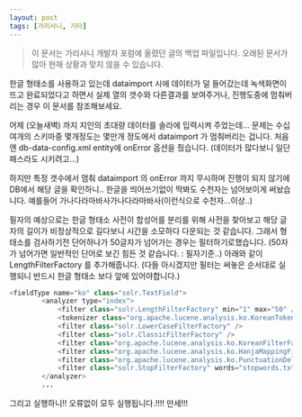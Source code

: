 ```yaml
---
layout: post
tags: [가리사니, 기타]
---
```


> 이 문서는 가리사니 개발자 포럼에 올렸던 글의 백업 파일입니다.
오래된 문서가 많아 현재 상황과 맞지 않을 수 있습니다.


한글 형태소를 사용하고 있는데 dataimport 시에 데이터가 덜 들어갔는데 녹색화면이 뜨고 완료되었다고 하면서 실제 열의 갯수와 다른결과를 보여주거나, 진행도중에 멈춰버리는 경우 이 문서를 참조해보세요.

어제 (오늘새벽) 까지 지인의 초대량 데이터를 솔라에 입력시켜 주었는데... 문제는 수십여개의 스키마중 몇개정도는 몇만개 정도에서 dataimport 가 멈춰버리는 겁니다.
처음엔  db-data-config.xml entity에 onError 옵션을 줬습니다.
(데이터가 많다보니 일단 패스라도 시키려고...)

하지만 특정 갯수에서 멈춰 dataimport 의 onError 까지 무시하며 진행이 되지 않기에 DB에서 해당 글을 확인하니.. 한글을 띄어쓰기없이 딱봐도 수천자는 넘어보이게 써놨습니다.
예를들어 가나다라마바사가나다라마바사(이런식으로 수천자...이상..)

필자의 예상으로는 한글 형태소 사전이 합성어를 분리를 위해 사전을 찾아보고 해당 글자의 길이가 비정상적으로 길다보니 시간을 소모하다 다운되는 것 같습니다.
그래서 형태소를 검사하기전 단어하나가 50글자가 넘어가는 경우는 필터하기로했습니다.
(50자가 넘어가면 일반적인 단어로 보긴 힘든 것 같습니다. : 필자기준..)
아래와 같이 LengthFilterFactory 를 추가해줍니다.
(다들 아시겠지만 필터는 써놓은 순서대로 실행되니 반드시 한글 형태소 보다 앞에 있어야합니다.)
``` java
<fieldType name="ko" class="solr.TextField">
		<analyzer type="index">
			<filter class="solr.LengthFilterFactory" min="1" max="50" />
			<tokenizer class="org.apache.lucene.analysis.ko.KoreanTokenizerFactory" />
			<filter class="solr.LowerCaseFilterFactory" />
			<filter class="solr.ClassicFilterFactory" />
			<filter class="org.apache.lucene.analysis.ko.KoreanFilterFactory" hasOrigin="true" hasCNoun="true" bigrammable="false" />
			<filter class="org.apache.lucene.analysis.ko.HanjaMappingFilterFactory" />
			<filter class="org.apache.lucene.analysis.ko.PunctuationDelimitFilterFactory" />
			<filter class="solr.StopFilterFactory" words="stopwords.txt" ignoreCase="true" />
		</analyzer>
		...
```

그리고 실행하니!! 오류없이 모두 실행됩니다.!!!! 만세!!!